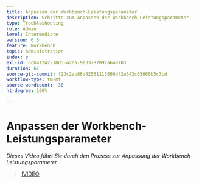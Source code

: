 ```yaml
---
title: Anpassen der Workbench-Leistungsparameter
description: Schritte zum Anpassen der Workbench-Leistungsparameter
type: Troubleshooting
role: Admin
level: Intermediate
version: 6.5
feature: Workbench
topic: Administration
index: y
exl-id: 6cb41242-18d3-420a-9e33-87091a648703
duration: 67
source-git-commit: f23c2ab86d42531113690df2e342c65060b5c7cd
workflow-type: tm+mt
source-wordcount: '30'
ht-degree: 100%

---
```


# Anpassen der Workbench-Leistungsparameter

*Dieses Video führt Sie durch den Prozess zur Anpassung der Workbench-Leistungsparameter.*

>[!VIDEO](https://video.tv.adobe.com/v/335511?quality=12&learn=on)
